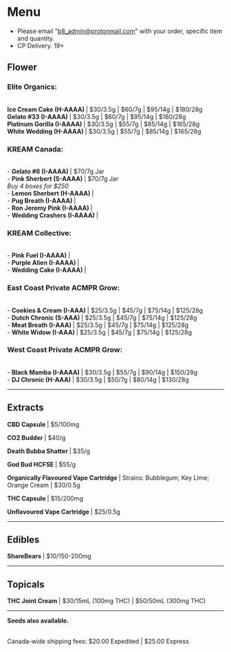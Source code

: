 # Menu

- Please email "b8_admin@protonmail.com" with your order, specific item and quantity.
- CP Delivery. 19+

## Flower
### Elite Organics:
<br><b> Ice Cream Cake (H-AAAA) </b>  | $30/3.5g | $60/7g | $95/14g | $180/28g
<br><b> Gelato #33 (I-AAAA) </b>  | $30/3.5g | $60/7g | $95/14g | $180/28g
<br><b> Platinum Gorilla (I-AAAA) </b>  | $30/3.5g | $55/7g | $85/14g | $165/28g
<br><b> White Wedding (H-AAAA) </b>  | $30/3.5g | $55/7g | $85/14g | $165/28g

### KREAM Canada:
<br>- <b> Gelato #6 (I-AAAA) </b> | $70/7g Jar
<br>- <b> Pink Sherbert (S-AAAA) </b> | $70/7g Jar
<br><i> Buy 4 boxes for $250 </i>
<br>- <b> Lemon Sherbert (H-AAAA) </b> | 
<br>- <b> Pug Breath (I-AAAA) </b> |
<br>- <b> Ron Jeremy Pink (I-AAAA) </b> |
<br>- <b> Wedding Crashers (I-AAAA) </b> |

### KREAM Collective:
<br>- <b> Pink Fuel (I-AAAA) </b> |
<br>- <b> Purple Alien (I-AAAA) </b> |
<br>- <b> Wedding Cake (I-AAAA) </b> |

### East Coast Private ACMPR Grow:
<br>- <b> Cookies & Cream (I-AAA) </b> | $25/3.5g | $45/7g | $75/14g | $125/28g
<br>- <b> Dutch Chronic (S-AAA) </b> | $25/3.5g | $45/7g | $75/14g | $125/28g
<br>- <b> Meat Breath (I-AAA) </b> | $25/3.5g | $45/7g | $75/14g | $125/28g
<br>- <b> White Widow (I-AAA) </b> | $25/3.5g | $45/7g | $75/14g | $125/28g
  
### West Coast Private ACMPR Grow:
<br>- <b> Black Mamba (I-AAAA) </b>  | $30/3.5g | $55/7g | $90/14g | $150/28g
<br>- <b> DJ Chronic (H-AAA) </b> | $30/3.5g | $50/7g | $80/14g | $130/28g

--------------------------------------------------------------------- 

## Extracts
<b> CBD Capsule </b> | $5/100mg
<p><b> CO2 Budder </b> | $40/g </p>
<p><b> Death Bubba Shatter </b> | $35/g </p>
<p><b> God Bud HCFSE </b> | $55/g </p>
<p><b> Organically Flavoured Vape Cartridge </b> | Strains: Bubblegum; Key Lime; Orange Cream | $30/0.5g </p>
<p><b> THC Capsule </b> | $15/200mg </p> 
<p><b> Unflavoured Vape Cartridge </b> | $25/0.5g </p>

--------------------------------------------------------------------- 

## Edibles
<b> ShareBears </b> | $10/150-200mg
  
--------------------------------------------------------------------- 

## Topicals
<b> THC Joint Cream </b> | $30/15mL (100mg THC) | $50/50mL (300mg THC)

--------------------------------------------------------------------- 

<b>Seeds also available.</b>

<br>
Canada-wide shipping fees:
$20.00 Expedited | $25.00 Express
